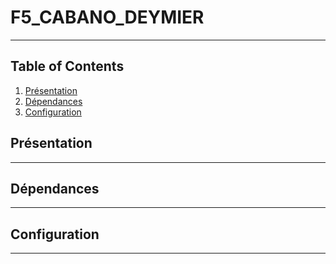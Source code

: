 # F5_CABANO_DEYMIER

***
## Table of Contents
1. [Présentation](#pres)
2. [Dépendances](#dependencies)
3. [Configuration](#config)

<a name="pres"></a>
## Présentation
***

<a name="dependencies"></a>
## Dépendances
***

<a name="config"></a>
## Configuration
***

